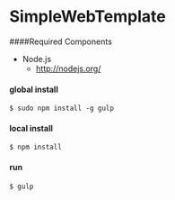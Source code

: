# SimpleWebTemplate
####Required Components

- Node.js
    - <http://nodejs.org/>

#### global install
    $ sudo npm install -g gulp
#### local install
    $ npm install
#### run
    $ gulp